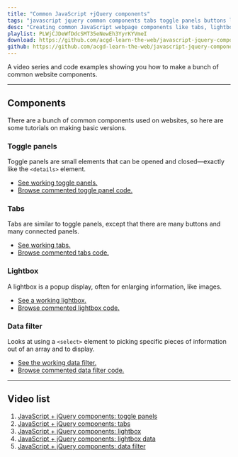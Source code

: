 ```yaml
---
title: "Common JavaScript +jQuery components"
tags: "javascript jquery common components tabs toggle panels buttons lightbox data filter"
desc: "Creating common JavaScript webpage components like tabs, lightboxes, and panels with the help of jQuery."
playlist: PLWjCJDeWfDdcSMT35eNewEh3YyrKYVmeI
download: https://github.com/acgd-learn-the-web/javascript-jquery-components-code/archive/master.zip
github: https://github.com/acgd-learn-the-web/javascript-jquery-components-code
---
```


A video series and code examples showing you how to make a bunch of common website components.

---

## Components

There are a bunch of common components used on websites, so here are some tutorials on making basic versions.

### Toggle panels

Toggle panels are small elements that can be opened and closed—exactly like the `<details>` element.

- [See working toggle panels.](http://demos.learn-the-web.algonquindesign.ca/javascript-jquery-components/panels.html)
- [Browse commented toggle panel code.](https://github.com/acgd-learn-the-web/javascript-jquery-components-code/blob/gh-pages/js/panels.js)

### Tabs

Tabs are similar to toggle panels, except that there are many buttons and many connected panels.

- [See working tabs.](http://demos.learn-the-web.algonquindesign.ca/javascript-jquery-components/tabs.html)
- [Browse commented tabs code.](https://github.com/acgd-learn-the-web/javascript-jquery-components-code/blob/gh-pages/js/tabs.js)

### Lightbox

A lightbox is a popup display, often for enlarging information, like images.

- [See a working lightbox.](http://demos.learn-the-web.algonquindesign.ca/javascript-jquery-components/lightbox.html)
- [Browse commented lightbox code.](https://github.com/acgd-learn-the-web/javascript-jquery-components-code/blob/gh-pages/js/lightbox.js)

### Data filter

Looks at using a `<select>` element to picking specific pieces of information out of an array and to display.

- [See the working data filter.](http://demos.learn-the-web.algonquindesign.ca/javascript-jquery-components/data-filter.html)
- [Browse commented data filter code.](https://github.com/acgd-learn-the-web/javascript-jquery-components-code/blob/gh-pages/js/data-filter.js)

---

## Video list

1. [JavaScript + jQuery components: toggle panels](https://www.youtube.com/watch?v=tAmM6B7KkbQ&index=1&list=PLWjCJDeWfDdcSMT35eNewEh3YyrKYVmeI)
2. [JavaScript + jQuery components: tabs](https://www.youtube.com/watch?v=kjL_HM08CcA&index=2&list=PLWjCJDeWfDdcSMT35eNewEh3YyrKYVmeI)
3. [JavaScript + jQuery components: lightbox](https://www.youtube.com/watch?v=ucLr525mX60&index=3&list=PLWjCJDeWfDdcSMT35eNewEh3YyrKYVmeI)
4. [JavaScript + jQuery components: lightbox data](https://www.youtube.com/watch?v=7O-iK_D0H4w&index=4&list=PLWjCJDeWfDdcSMT35eNewEh3YyrKYVmeI)
5. [JavaScript + jQuery components: data filter](https://www.youtube.com/watch?v=CJbr44MmvXY&index=5&list=PLWjCJDeWfDdcSMT35eNewEh3YyrKYVmeI)
